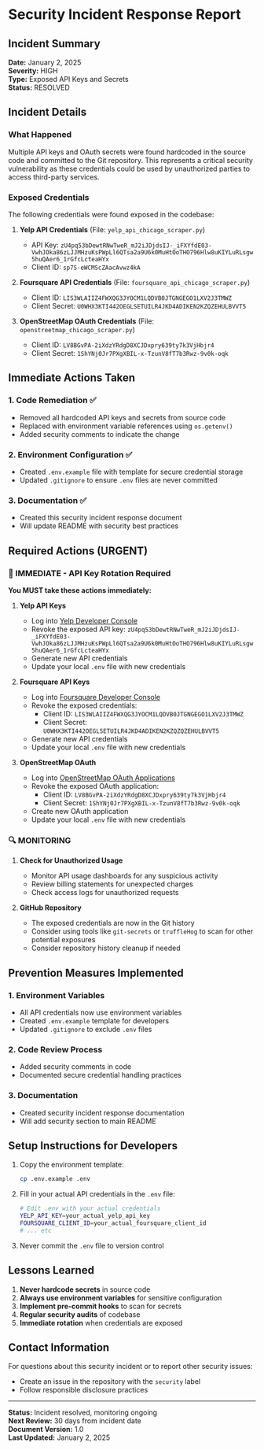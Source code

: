 # Security Incident Response Report

## Incident Summary
**Date:** January 2, 2025  
**Severity:** HIGH  
**Type:** Exposed API Keys and Secrets  
**Status:** RESOLVED  

## Incident Details

### What Happened
Multiple API keys and OAuth secrets were found hardcoded in the source code and committed to the Git repository. This represents a critical security vulnerability as these credentials could be used by unauthorized parties to access third-party services.

### Exposed Credentials
The following credentials were found exposed in the codebase:

1. **Yelp API Credentials** (File: `yelp_api_chicago_scraper.py`)
   - API Key: `zU4pq53bDewtRNwTweR_mJ2iJDjdsIJ-_iFXYfdE03-VwhJOka86zLJJMHzuKsPWpLl6QTsa2a9U6k0MuHtOoTHO796Hlw8uKIYLuRLsgw5huQAer6_1rGfcLcteaHYx`
   - Client ID: `sp7S-eWCMScZAacAvwz4kA`

2. **Foursquare API Credentials** (File: `foursquare_api_chicago_scraper.py`)
   - Client ID: `LIS3WLAIIZ4FWXQG3JYOCM1LQDVB0JTGNGEGO1LXV2J3TMWZ`
   - Client Secret: `U0WHX3KTI442OEGLSETUILR4JKD4ADIKEN2KZQZEHULBVVT5`

3. **OpenStreetMap OAuth Credentials** (File: `openstreetmap_chicago_scraper.py`)
   - Client ID: `LV8BGvPA-2iXdzYRdgD8XCJDxpry639ty7k3VjHbjr4`
   - Client Secret: `1ShYNj0Jr7PXgXBIL-x-TzunV8fT7b3Rwz-9v0k-oqk`

## Immediate Actions Taken

### 1. Code Remediation ✅
- Removed all hardcoded API keys and secrets from source code
- Replaced with environment variable references using `os.getenv()`
- Added security comments to indicate the change

### 2. Environment Configuration ✅
- Created `.env.example` file with template for secure credential storage
- Updated `.gitignore` to ensure `.env` files are never committed

### 3. Documentation ✅
- Created this security incident response document
- Will update README with security best practices

## Required Actions (URGENT)

### 🚨 IMMEDIATE - API Key Rotation Required

**You MUST take these actions immediately:**

1. **Yelp API Keys**
   - Log into [Yelp Developer Console](https://www.yelp.com/developers/v3/manage_app)
   - Revoke the exposed API key: `zU4pq53bDewtRNwTweR_mJ2iJDjdsIJ-_iFXYfdE03-VwhJOka86zLJJMHzuKsPWpLl6QTsa2a9U6k0MuHtOoTHO796Hlw8uKIYLuRLsgw5huQAer6_1rGfcLcteaHYx`
   - Generate new API credentials
   - Update your local `.env` file with new credentials

2. **Foursquare API Keys**
   - Log into [Foursquare Developer Console](https://developer.foursquare.com/)
   - Revoke the exposed credentials:
     - Client ID: `LIS3WLAIIZ4FWXQG3JYOCM1LQDVB0JTGNGEGO1LXV2J3TMWZ`
     - Client Secret: `U0WHX3KTI442OEGLSETUILR4JKD4ADIKEN2KZQZQZEHULBVVT5`
   - Generate new API credentials
   - Update your local `.env` file with new credentials

3. **OpenStreetMap OAuth**
   - Log into [OpenStreetMap OAuth Applications](https://www.openstreetmap.org/oauth/applications)
   - Revoke the exposed OAuth application:
     - Client ID: `LV8BGvPA-2iXdzYRdgD8XCJDxpry639ty7k3VjHbjr4`
     - Client Secret: `1ShYNj0Jr7PXgXBIL-x-TzunV8fT7b3Rwz-9v0k-oqk`
   - Create new OAuth application
   - Update your local `.env` file with new credentials

### 🔍 MONITORING

1. **Check for Unauthorized Usage**
   - Monitor API usage dashboards for any suspicious activity
   - Review billing statements for unexpected charges
   - Check access logs for unauthorized requests

2. **GitHub Repository**
   - The exposed credentials are now in the Git history
   - Consider using tools like `git-secrets` or `truffleHog` to scan for other potential exposures
   - Consider repository history cleanup if needed

## Prevention Measures Implemented

### 1. Environment Variables
- All API credentials now use environment variables
- Created `.env.example` template for developers
- Updated `.gitignore` to exclude `.env` files

### 2. Code Review Process
- Added security comments in code
- Documented secure credential handling practices

### 3. Documentation
- Created security incident response documentation
- Will add security section to main README

## Setup Instructions for Developers

1. Copy the environment template:
   ```bash
   cp .env.example .env
   ```

2. Fill in your actual API credentials in the `.env` file:
   ```bash
   # Edit .env with your actual credentials
   YELP_API_KEY=your_actual_yelp_api_key
   FOURSQUARE_CLIENT_ID=your_actual_foursquare_client_id
   # ... etc
   ```

3. Never commit the `.env` file to version control

## Lessons Learned

1. **Never hardcode secrets** in source code
2. **Always use environment variables** for sensitive configuration
3. **Implement pre-commit hooks** to scan for secrets
4. **Regular security audits** of codebase
5. **Immediate rotation** when credentials are exposed

## Contact Information

For questions about this security incident or to report other security issues:
- Create an issue in the repository with the `security` label
- Follow responsible disclosure practices

---

**Status:** Incident resolved, monitoring ongoing  
**Next Review:** 30 days from incident date  
**Document Version:** 1.0  
**Last Updated:** January 2, 2025